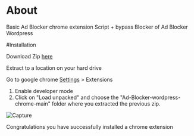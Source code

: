 # About

Basic Ad Blocker chrome extension Script + bypass Blocker of Ad Blocker Wordpress

#Installation

Download Zip [here](https://github.com/WaRtrO89/Ad-Blocker-wordpress-chrome/archive/refs/heads/main.zip)

Extract to a location on your hard drive

Go to google chrome [Settings](chrome://version) > Extensions

1. Enable developer mode
2. Click on "Load unpacked" and choose the "Ad-Blocker-wordpress-chrome-main" folder where you extracted the previous zip.

![Capture](https://user-images.githubusercontent.com/25512932/160567317-0e0a8487-7be5-491f-8db8-d3ad04e1a232.PNG)

Congratulations you have successfully installed a chrome extension
